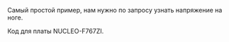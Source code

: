 Самый простой пример, нам нужно по запросу узнать напряжение на ноге.

Код для платы NUCLEO-F767ZI.

